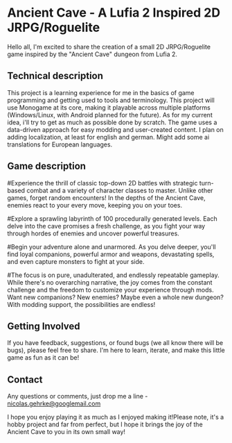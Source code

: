 # Ancient Cave - A Lufia 2 Inspired 2D JRPG/Roguelite

Hello all, I'm excited to share the creation of a small 2D JRPG/Roguelite game inspired by the "Ancient Cave" dungeon from Lufia 2.

## Technical description

This project is a learning experience for me in the basics of game programming and getting used to tools and terminology.
This project will use Monogame at its core, making it playable across multiple platforms (Windows/Linux, with Android planned for the future).
As for my current idea, i'll try to get as much as possible done by scratch.
The game uses a data-driven approach for easy modding and user-created content.
I plan on adding localization, at least for english and german. Might add some ai translations for European languages.

## Game description

#Experience the thrill of classic top-down 2D battles 
with strategic turn-based combat and a variety of character classes to master. Unlike other games, forget random encounters! In the depths of the Ancient Cave, enemies react to your every move, keeping you on your toes.

#Explore a sprawling labyrinth of 100 procedurally generated levels. 
Each delve into the cave promises a fresh challenge, as you fight your way through hordes of enemies and uncover powerful treasures.

#Begin your adventure alone and unarmored. 
As you delve deeper, you'll find loyal companions, powerful armor and weapons, devastating spells, and even capture monsters to fight at your side.

#The focus is on pure, unadulterated, and endlessly repeatable gameplay.
While there's no overarching narrative, the joy comes from the constant challenge and the freedom to customize your experience through mods. Want new companions? New enemies? Maybe even a whole new dungeon? With modding support, the possibilities are endless!


## Getting Involved

If you have feedback, suggestions, or found bugs (we all know there will be bugs), please feel free to share. I'm here to learn, iterate, and make this little game as fun as it can be!

## Contact

Any questions or comments, just drop me a line - [nicolas.gehrke@googlemail.com](mailto:nicolas.gehrke@googlemail.com)

I hope you enjoy playing it as much as I enjoyed making it!Please note, it's a hobby project and far from perfect, but I hope it brings the joy of the Ancient Cave to you in its own small way!
